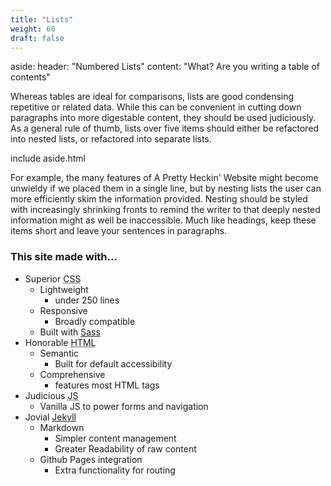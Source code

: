```yaml
---
title: "Lists"
weight: 60
draft: false
---
```


aside:
    header: "Numbered Lists"
    content: "What? Are you writing a table of contents"

<div>
    <p>
        Whereas tables are ideal for comparisons, lists are good condensing repetitive or related data. While
        this
        can be convenient in cutting down paragraphs into more digestable content, they should be used
        judiciously. As a general rule of thumb, lists over five items should either be refactored into nested
        lists, or refactored into separate lists.
    </p>
    include aside.html
</div>

For example, the many features of A Pretty Heckin' Website might become unwieldy if we placed them in a
single line, but by nesting lists the user can more efficiently skim the information provided. Nesting
should be styled with increasingly shrinking fronts to remind the writer to that deeply nested information
might as well be inaccessible. Much like headings, keep these items short and leave your sentences in
paragraphs.

### This site made with...

* Superior <abbr title="Cascading Style Sheets">CSS</abbr>
    * Lightweight
        * under 250 lines
    * Responsive
        * Broadly compatible 
    * Built with [Sass](https://sass-lang.com/)
* Honorable <abbr title="HyperText Markup Language">HTML</abbr>
    * Semantic
        * Built for default accessibility
    * Comprehensive
        * features most <abbr>HTML</abbr> tags
* Judicious <abbr title="Javascript">JS</abbr>
    * Vanilla JS to power forms and navigation
* Jovial [Jekyll](https://jekyllrb.com)
    * Markdown
        * Simpler content management
        * Greater Readability of raw content
    * Github Pages integration
        * Extra functionality for routing
